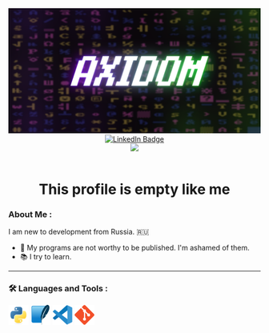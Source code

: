 <div id="header" align="center">
  <img src="https://github.com/Axidom-ru/Axidom-ru/blob/main/assets/header.png" width="800" height="250"/>
</div>

<div id="badges" align="center">
  <a href="https://telegram.me/axidom">
    <img src="https://img.shields.io/badge/Telegram-blue?style=for-the-badge&logo=telegram&logoColor=white" alt="LinkedIn Badge"/>
  </a>
  <br>
  <img src="https://komarev.com/ghpvc/?username=axidom-ru&style=flat-square&color=green"/>
  <br>
  <br>
  <h1>This profile is empty like me</h1>
</div>

### About Me :
I am new to development from Russia. :ru:
- :smiling_face_with_tear: My programs are not worthy to be published. I'm ashamed of them.
- :books: I try to learn.

---

### :hammer_and_wrench: Languages and Tools :

<div>
  <img src="https://github.com/devicons/devicon/blob/master/icons/python/python-original.svg" title="Python" alt="Python" width="40" height="40"/>  
  <img src="https://github.com/devicons/devicon/blob/master/icons/sqlite/sqlite-original.svg" title="SqLite" alt="SqLite" width="40" height="40"/>  
  <img src="https://github.com/devicons/devicon/blob/master/icons/vscode/vscode-original.svg" title="VsCode" alt="VsCode" width="40" height="40"/>  
  <img src="https://github.com/devicons/devicon/blob/master/icons/git/git-original.svg" title="Git" alt="Git" width="40" height="40"/>  
</div>